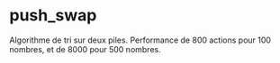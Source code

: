 # push_swap
Algorithme de tri sur deux piles. Performance de 800 actions pour 100 nombres, et de 8000 pour 500 nombres.
